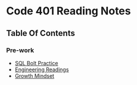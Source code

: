 # Code 401 Reading Notes

## Table Of Contents 

### Pre-work
- [SQL Bolt Practice](SQL_Prac.md)
- [Engineering Readings](Eng_Readings.md)
- [Growth Mindset](growthMindset.md)